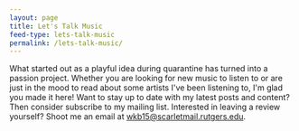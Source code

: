 ```yaml
---
layout: page
title: Let's Talk Music
feed-type: lets-talk-music
permalink: /lets-talk-music/
---
```


What started out as a playful idea during quarantine has turned into a passion project. Whether you are looking for new music to listen to or are just in the mood to read about some artists I've been listening to, I'm glad you made it here! Want to stay up to date with my latest posts and content? Then consider subscribe to my mailing list. Interested in leaving a review yourself? Shoot me an email at <wkb15@scarletmail.rutgers.edu>.

